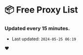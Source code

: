 # :package: Free Proxy List
### Updated every 15 minutes.

- Last updated: `2024-05-25 06:19`

:heart:
